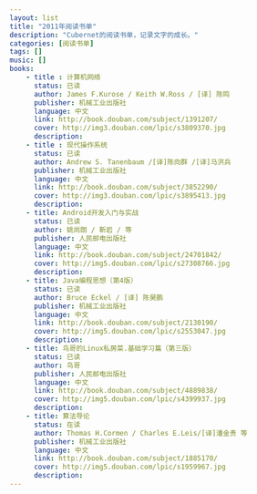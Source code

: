 ```yaml
---
layout: list
title: "2011年阅读书单"
description: "Cubernet的阅读书单，记录文字的成长。"
categories: [阅读书单]
tags: []
music: []
books:
    - title : 计算机网络
      status: 已读
      author: James F.Kurose / Keith W.Ross / [译] 陈鸣 
      publisher: 机械工业出版社
      language: 中文
      link: http://book.douban.com/subject/1391207/
      cover: http://img3.douban.com/lpic/s3809370.jpg
      description: 
    - title : 现代操作系统
      status: 已读
      author: Andrew S. Tanenbaum /[译]陈向群 /[译]马洪兵  
      publisher: 机械工业出版社
      language: 中文
      link: http://book.douban.com/subject/3852290/
      cover: http://img3.douban.com/lpic/s3895413.jpg
      description: 
    - title: Android开发入门与实战
      status: 已读
      author: 姚尚朗 / 靳岩 / 等 
      publisher: 人民邮电出版社
      language: 中文
      link: http://book.douban.com/subject/24701842/
      cover: http://img5.douban.com/lpic/s27308766.jpg
      description: 
    - title: Java编程思想（第4版）
      status: 已读
      author: Bruce Eckel / [译] 陈昊鹏 
      publisher: 机械工业出版社
      language: 中文
      link: http://book.douban.com/subject/2130190/
      cover: http://img5.douban.com/lpic/s2553047.jpg
      description: 
    - title: 鸟哥的Linux私房菜.基础学习篇（第三版）
      status: 已读
      author: 鸟哥  
      publisher: 人民邮电出版社
      language: 中文
      link: http://book.douban.com/subject/4889838/
      cover: http://img5.douban.com/lpic/s4399937.jpg
      description: 
    - title: 算法导论
      status: 在读
      author: Thomas H.Cormen / Charles E.Leis/[译]潘金贵 等 
      publisher: 机械工业出版社
      language: 中文
      link: http://book.douban.com/subject/1885170/
      cover: http://img5.douban.com/lpic/s1959967.jpg
      description:    
---
```


